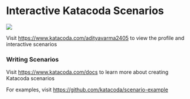 # Interactive Katacoda Scenarios

[![](http://shields.katacoda.com/katacoda/adityavarma2405/count.svg)](https://www.katacoda.com/adityavarma2405 "Get your profile on Katacoda.com")

Visit https://www.katacoda.com/adityavarma2405 to view the profile and interactive scenarios

### Writing Scenarios
Visit https://www.katacoda.com/docs to learn more about creating Katacoda scenarios

For examples, visit https://github.com/katacoda/scenario-example
